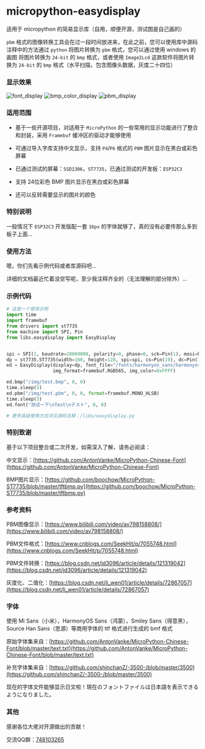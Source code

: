 # micropython-easydisplay
适用于 micropython 的简易显示库（自用，顺便开源，测试图是自己画的）

`pbm` 格式的图像转换工具会在过一段时间放进来，在此之前，您可以使用库中源码注释中的方法通过 `python` 将图片转换为 `pbm` 格式，您可以通过使用 windows 的 画图 将图片转换为 `24-bit` 的 `bmp` 格式，或者使用 `Image2Lcd` 这款软件将图片转换为 `24-bit` 的 `bmp` 格式（水平扫描，包含图像头数据，灰度二十四位）

### 显示效果
![font_display](https://user-images.githubusercontent.com/96659329/217912388-32b67ae0-c586-426a-8409-15d66626af67.jpg)
![bmp_color_display](https://user-images.githubusercontent.com/96659329/217912256-576ae657-9355-4384-a8b3-1430f295f700.jpg)
![pbm_display](https://user-images.githubusercontent.com/96659329/217912280-92b902f8-b177-4b37-bc25-84ffdb13978b.jpg)


### 适用范围
- 基于一些开源项目，对适用于 `MicroPython` 的一些常用的显示功能进行了整合和封装，采用 `Framebuf` 缓冲区的驱动才能够使用

- 可通过导入字库支持中文显示，支持 `P4`/`P6` 格式的 `PBM` 图片显示在黑白或彩色屏幕

- 已通过测试的屏幕：`SSD1306`，`ST7735`，已通过测试的开发板：`ESP32C3`

- 支持 24位彩色 BMP 图片显示在黑白或彩色屏幕

- 还可以反转需要显示的图片的颜色


### 特别说明
一般情况下 `ESP32C3` 开发版配一套 `16px` 的字体就够了，真的没有必要传那么多到板子上面...


### 使用方法
嗯，你们先看示例代码或者库源码吧...

详细的文档最近忙着没空写呢，至少我注释齐全的（无法理解的部分除外）...


### 示例代码
```python
# 这是一个使用示例
import time
import framebuf
from drivers import st7735
from machine import SPI, Pin
from libs.easydisplay import EasyDisplay


spi = SPI(1, baudrate=20000000, polarity=0, phase=0, sck=Pin(1), mosi=Pin(0))
dp = st7735.ST7735(width=160, height=128, spi=spi, cs=Pin(19), dc=Pin(18), rst=Pin(3), rot=1)
ed = EasyDisplay(display=dp, font_file="/fonts/harmonyos_sans/harmonyos16.bmf", show=True, font_color=0xFFFF, clear=True,
                 img_format=framebuf.RGB565, img_color=0xFFFF)

ed.bmp("/img/test.bmp", 0, 0)
time.sleep(3)
ed.pbm("/img/test.pbm", 0, 0, format=framebuf.MONO_HLSB)
time.sleep(3)
ed.font("测试一下\nTest\nテスト", 0, 0)

# 更多高级使用方式详见源码注释：/libs/easydisplay.py
```

### 特别致谢
基于以下项目整合或二次开发，如需深入了解，请务必阅读：

中文显示：[https://github.com/AntonVanke/MicroPython-Chinese-Font](https://github.com/AntonVanke/MicroPython-Chinese-Font)

BMP图片显示：[https://github.com/boochow/MicroPython-ST7735/blob/master/tftbmp.py](https://github.com/boochow/MicroPython-ST7735/blob/master/tftbmp.py)


### 参考资料
PBM图像显示：[https://www.bilibili.com/video/av798158808/](https://www.bilibili.com/video/av798158808/)

PBM文件格式：[https://www.cnblogs.com/SeekHit/p/7055748.html](https://www.cnblogs.com/SeekHit/p/7055748.html)

PBM文件转换：[https://blog.csdn.net/jd3096/article/details/121319042](https://blog.csdn.net/jd3096/article/details/121319042)

灰度化、二值化：[https://blog.csdn.net/li_wen01/article/details/72867057](https://blog.csdn.net/li_wen01/article/details/72867057)


### 字体
使用 Mi Sans（小米），HarmonyOS Sans（鸿蒙），Smiley Sans（得意黑），Source Han Sans（思源）等商用字体的 ttf 格式进行生成的 bmf 格式

原始字体集来自：[https://github.com/AntonVanke/MicroPython-Chinese-Font/blob/master/text.txt](https://github.com/AntonVanke/MicroPython-Chinese-Font/blob/master/text.txt)

补充字体集来自：[https://github.com/shinchanZ/-3500-/blob/master/3500](https://github.com/shinchanZ/-3500-/blob/master/3500)

现在的字体文件能够显示日文啦！現在のフォントファイルは日本語を表示できるようになりました。


### 其他
感谢各位大佬对开源做出的贡献！

交流QQ群：[748103265](https://jq.qq.com/?_wv=1027&k=I74bKifU)

